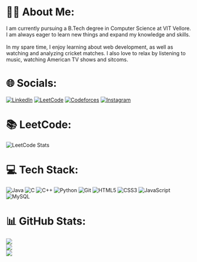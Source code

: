 # 🧑‍💻 About Me:
I am currently pursuing a B.Tech degree in Computer Science at VIT Vellore. I am always eager to learn new things and expand my knowledge and skills. <br><br>In my spare time, I enjoy learning about web development, as well as watching and analyzing cricket matches. I also love to relax by listening to music, watching American TV shows and sitcoms.


# 🌐 Socials:
[![LinkedIn](https://img.shields.io/badge/LinkedIn-%230077B5.svg?logo=linkedin&logoColor=white)](https://linkedin.com/in/prakhar3125) [![LeetCode](https://img.shields.io/badge/LeetCode-%23FFA116.svg?logo=leetcode&logoColor=white)](https://leetcode.com/prakhar3125) [![Codeforces](https://img.shields.io/badge/codeforces-%234566B5.svg?logo=codeforces&logoColor=white)](https://codeforces.com/profile/prakhar3125) [![Instagram](https://img.shields.io/badge/Instagram-%23E4405F.svg?logo=Instagram&logoColor=white)](https://instagram.com/prakhar.3125)


# 📚 LeetCode:
![LeetCode Stats](https://leetcard.jacoblin.cool/prakhar3125?theme=dark&font=Montserrat)

# 💻 Tech Stack:
![Java](https://img.shields.io/badge/java-%23ED8B00.svg?style=for-the-badge&logo=openjdk&logoColor=white) ![C](https://img.shields.io/badge/c-%2300599C.svg?style=for-the-badge&logo=c&logoColor=white) ![C++](https://img.shields.io/badge/c++-%2300599C.svg?style=for-the-badge&logo=c%2B%2B&logoColor=white) ![Python](https://img.shields.io/badge/python-3670A0?style=for-the-badge&logo=python&logoColor=ffdd54) ![Git](https://img.shields.io/badge/git-%23F05033.svg?style=for-the-badge&logo=git&logoColor=white) ![HTML5](https://img.shields.io/badge/html5-%23E34F26.svg?style=for-the-badge&logo=html5&logoColor=white) ![CSS3](https://img.shields.io/badge/css3-%231572B6.svg?style=for-the-badge&logo=css3&logoColor=white) ![JavaScript](https://img.shields.io/badge/javascript-%23323330.svg?style=for-the-badge&logo=javascript&logoColor=%23F7DF1E) ![MySQL](https://img.shields.io/badge/mysql-%2300f.svg?style=for-the-badge&logo=mysql&logoColor=white)
# 📊 GitHub Stats:
![](https://github-readme-stats.vercel.app/api?username=prakhar3125&theme=transparent&hide_border=false&include_all_commits=false&count_private=false)<br/>
![](https://github-readme-streak-stats.herokuapp.com/?user=prakhar3125&theme=transparent&hide_border=false)<br/>
![](https://github-readme-stats.vercel.app/api/top-langs/?username=prakhar3125&theme=transparent&hide_border=false&include_all_commits=false&count_private=false&layout=compact)




